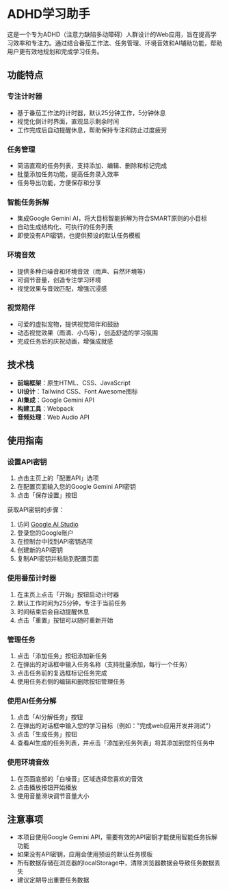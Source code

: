 # ADHD学习助手

这是一个专为ADHD（注意力缺陷多动障碍）人群设计的Web应用，旨在提高学习效率和专注力。通过结合番茄工作法、任务管理、环境音效和AI辅助功能，帮助用户更有效地规划和完成学习任务。

## 功能特点

### 专注计时器
- 基于番茄工作法的计时器，默认25分钟工作，5分钟休息
- 视觉化倒计时界面，直观显示剩余时间
- 工作完成后自动提醒休息，帮助保持专注和防止过度疲劳

### 任务管理
- 简洁直观的任务列表，支持添加、编辑、删除和标记完成
- 批量添加任务功能，提高任务录入效率
- 任务导出功能，方便保存和分享

### 智能任务拆解
- 集成Google Gemini AI，将大目标智能拆解为符合SMART原则的小目标
- 自动生成结构化、可执行的任务列表
- 即使没有API密钥，也提供预设的默认任务模板

### 环境音效
- 提供多种白噪音和环境音效（雨声、自然环境等）
- 可调节音量，创造专注学习环境
- 视觉效果与音效匹配，增强沉浸感

### 视觉陪伴
- 可爱的虚拟宠物，提供视觉陪伴和鼓励
- 动态视觉效果（雨滴、小鸟等），创造舒适的学习氛围
- 完成任务后的庆祝动画，增强成就感

## 技术栈

- **前端框架**：原生HTML、CSS、JavaScript
- **UI设计**：Tailwind CSS、Font Awesome图标
- **AI集成**：Google Gemini API
- **构建工具**：Webpack
- **音频处理**：Web Audio API

## 使用指南

### 设置API密钥

1. 点击主页上的「配置API」选项
2. 在配置页面输入您的Google Gemini API密钥
3. 点击「保存设置」按钮

获取API密钥的步骤：
1. 访问 [Google AI Studio](https://ai.google.dev/)
2. 登录您的Google账户
3. 在控制台中找到API密钥选项
4. 创建新的API密钥
5. 复制API密钥并粘贴到配置页面

### 使用番茄计时器

1. 在主页上点击「开始」按钮启动计时器
2. 默认工作时间为25分钟，专注于当前任务
3. 时间结束后会自动提醒休息
4. 点击「重置」按钮可以随时重新开始

### 管理任务

1. 点击「添加任务」按钮添加新任务
2. 在弹出的对话框中输入任务名称（支持批量添加，每行一个任务）
3. 点击任务前的复选框标记任务完成
4. 使用任务右侧的编辑和删除按钮管理任务

### 使用AI任务分解

1. 点击「AI分解任务」按钮
2. 在弹出的对话框中输入您的学习目标（例如："完成web应用开发并测试"）
3. 点击「生成任务」按钮
4. 查看AI生成的任务列表，并点击「添加到任务列表」将其添加到您的任务中

### 使用环境音效

1. 在页面底部的「白噪音」区域选择您喜欢的音效
2. 点击播放按钮开始播放
3. 使用音量滑块调节音量大小

## 注意事项

- 本项目使用Google Gemini API，需要有效的API密钥才能使用智能任务拆解功能
- 如果没有API密钥，应用会使用预设的默认任务模板
- 所有数据存储在浏览器的localStorage中，清除浏览器数据会导致任务数据丢失
- 建议定期导出重要任务数据